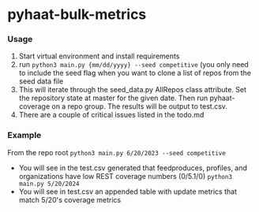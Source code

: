 # pyhaat-bulk-metrics

### Usage
1. Start virtual environment and install requirements
2. run `python3 main.py {mm/dd/yyyy} --seed competitive` (you only need to include the seed flag when you want to clone a list of repos from the seed data file
4. This will iterate through the seed_data.py AllRepos class attribute. Set the repository state at master for the given date. Then run pyhaat-coverage on a repo group. The results will be output to test.csv.
5. There are a couple of critical issues listed in the todo.md


### Example
From the repo root
`python3 main.py 6/20/2023 --seed competitive`
- You will see in the test.csv generated that feedproduces, profiles, and organizations have low REST coverage numbers (0/5.1/0)
`python3 main.py 5/20/2024`
- You will see in test.csv an appended table with update metrics that match 5/20's coverage metrics
